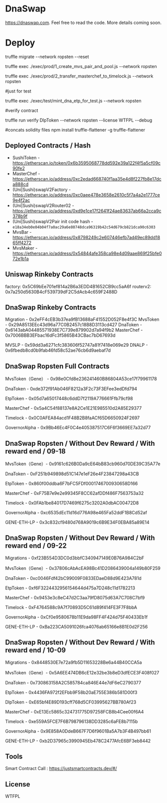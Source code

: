 # DnaSwap

https://dnaswap.com. Feel free to read the code. More details coming soon.

# Deploy
truffle migrate --network ropsten --reset

truffle exec ./exec/prod/1_create_mvs_pair_and_pool.js --network ropsten

truffle exec ./exec/prod/2_transfer_masterchef_to_timelock.js --network ropsten


#just for test

truffle exec ./exec/test/mint_dna_etp_for_test.js --network ropsten

#verify contract

truffle run verify DlpToken --network ropsten --license WTFPL --debug

#concats solidity files
npm install truffle-flattener -g
truffle-flattener <solidity-files>


## Deployed Contracts / Hash

- SushiToken - https://etherscan.io/token/0x6b3595068778dd592e39a122f4f5a5cf09c90fe2
- MasterChef - https://etherscan.io/address/0xc2edad668740f1aa35e4d8f227fb8e17dca888cd
- (Uni|Sushi)swapV2Factory - https://etherscan.io/address/0xc0aee478e3658e2610c5f7a4a2e1777ce9e4f2ac
- (Uni|Sushi)swapV2Router02 - https://etherscan.io/address/0xd9e1ce17f2641f24ae83637ab66a2cca9c378b9f
- (Uni|Sushi)swapV2Pair init code hash - `e18a34eb0e04b04f7a0ac29a6e80748dca96319b42c54d679cb821dca90c6303`
- MvsBar - https://etherscan.io/address/0x8798249c2e607446efb7ad49ec89dd1865ff4272
- MvsMaker - https://etherscan.io/address/0x54844afe358ca98e4d09aae869f25bfe072e1b1a

## Uniswap Rinkeby Contracts
factory: 0x5C69bEe701ef814a2B6a3EDD4B1652CB9cc5aA6f
routerv2: 0x7a250d5630B4cF539739dF2C5dAcb4c659F2488D



## DnaSwap Rinkeby Contracts

Migration -  0x2eFF4cEB3b37ea9fB13688aF41552D052F8e4f3C
MvsToken - 0x29A8513EEc43d96a77C0B2457c18B8D3113cd427
DnaToken - 0x6143abA04485571938E7C739e879902d7a94f9b2
MasterChef - 0x7006BBB3EFbac16dFc3f5865B43CBac7bD67693d

MVSLP - 0x59dd3a6271cfc383606f52747a81f7418e069e29
DNALP - 0x6fbedb8cd0b9fab46fd58c52ae76cb6d9aebaf7d


## DnaSwap Ropsten Full Contracts


MvsToken（Gene） - 0x98e0Cfd8e236241460B86804A53ce17f79961178

DnaToken - 0xde372f91Ab046F8212a3F2c73F3EFee3edDfd794

EtpToken - 0x05d7a65017448c6ddD7f2119A776661Ffb79cf98

MasterChef - 0x5a4C54f88137e8A2Ce1E21E985510d2A85E29377

Timelock - 0x0C0AFEA84acd1F48B2B8faACf65D6650924F2697

GovernorAlpha - 0x9Bb46Ec4F0C4e405387517C6F6f3669EE7a32d77

## DnaSwap Ropsten / Without Dev Reward / With reward end / 09-18

MvsToken（Gene）- 0x9161c626B0Da9cE64bB83cb960d70DE39C35A77e

DnaToken - 0xF251b949898d51C147e1eF26e4F23847298a43CB

EtpToken - 0x860f00ddba6F7bFC5FDf0001746700930658D166

MasterChef - 0xF75B7e9e2e99345F8CC62afDDf486F7563753a32

Timelock - 0x0FAb1be84017D7469f6275c3202A0dbAC00472D8

GovernorAlpha - 0xc6535dEc11d16d776A98e465Fa52ddF1B8Cd52af

GENE-ETH-LP - 0x3c832cf9480d768A9019c6B9E34F0EBA85a89E14

## DnaSwap Ropsten / Without Dev Reward / With reward end / 09-22

Migrations - 0xf23B554D3DC0d3bbfC340947149E0B76A984C2bF

MvsToken（Gene）- 0x37806cAbAcEA98Bc41D2086439004a149b80F259

DnaToken - 0xc0046Fdf42bC99009F0833EDaeD88d9E423A781d

EtpToken - 0xf6F3224432956154644d475a7D248c11d1782213

MasterChef - 0x9453e3c8eC47d2C3aa79fD8075d63A7C708C7bf9

Timelock - 0xF4764588c9A7f70893D5C61d89f414FE3F7F8bbA

GovernorAlpha - 0xCf0e9580678b11E9da98FF4F424d75F40433Eb1f

GENE-ETH-LP - 0xBa223CA5091026fca4076ab65166e8B1E0d2F256

## DnaSwap Ropsten / Without Dev Reward / With reward end / 10-09

Migrations - 0x8448530E7e72a9fb5D11653228Be6a44B40CCA5a

MvsToken（Gene）- 0x5A6EE474DB6cE12e32be3b8eD3dfECE3F408f027

DnaToken - 0x730863158A2C585784ca846E44e7dF6eC2790377

EtpToken - 0x4436FA972f2EFbb9F58b20aE755E386b581D00f3

DlpToken - 0xE65bf4E89D193cff768d5CF03995627BB780Af23

MasterChef - 0xE13Ec5865c324731775D97258FCB8b4Cee00f6A4

Timelock - 0xe559A5FCE7F6B798796138DD3285c6aFE8b7115b

GovernorAlpha - 0x9E858A0DdeB667F7D6f9601Ba5A7b3F4B497bb61

GENE-ETH-LP - 0xb2D37965c3990945Eb478C2477AfcE6BF3eb8442

## Tools
Smart Contract Call : https://justsmartcontracts.dev/#/


## License

WTFPL